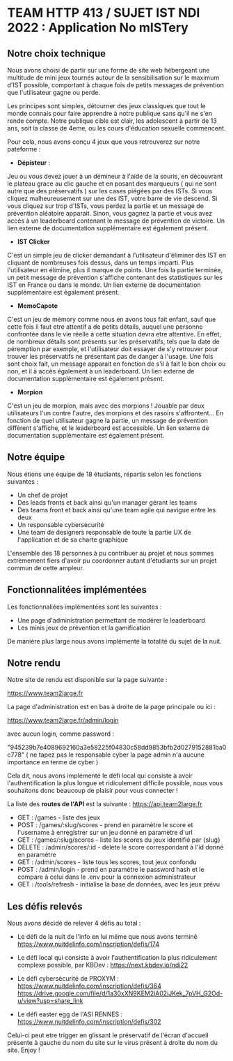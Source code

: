 
# TEAM HTTP 413 / SUJET IST NDI 2022 : Application No mISTery

## Notre choix technique

Nous avons choisi de partir sur une forme de site web hébergeant une multitude de mini jeux tournés autour de la sensibilisation sur le maximum d'IST possible, comportant à chaque fois de petits messages de prévention que l'utilisateur gagne ou perde.

Les principes sont simples, détourner des jeux classiques que tout le monde connais pour faire apprendre à notre publique sans qu'il ne s'en rende compte.
Notre publique cible est clair, les adolescent à partir de 13 ans, soit la classe de 4eme, ou les cours d'éducation sexuelle commencent.

Pour cela, nous avons conçu 4 jeux que vous retrouverez sur notre pateforme :

- **Dépisteur** :

Jeu ou vous devez jouer à un démineur à l'aide de la souris, en découvrant le plateau grace au clic gauche et en posant des marqueurs ( qui ne sont autre que des préservatifs ) sur les cases piégées par des ISTs. Si vous cliquez malheureusement sur une des IST, votre barre de vie descend. Si vous cliquez sur trop d'ISTs, vous perdez la partie et un message de prévention aléatoire apparait. Sinon, vous gagnez la partie et vous avez accès à un leaderboard contenant le message de prévention de victoire. Un lien externe de documentation supplémentaire est également présent.

- **IST Clicker**

C'est un simple jeu de clicker demandant à l'utilisateur d'éliminer des IST en cliquant de nombreuses fois dessus, dans un temps imparti. Plus l'utilisateur en élimine, plus il marque de points. Une fois la partie terminée, un petit message de prévention s'affiche contenant des statistiques sur les IST en France ou dans le monde. Un lien externe de documentation supplémentaire est également présent.

- **MemoCapote**

C'est un jeu de mémory comme nous en avons tous fait enfant, sauf que cette fois il faut etre attentif a de petits détails, auquel une personne confrontée dans le vie réelle à cette situation devra etre attentive. En effet, de nombreux détails sont présents sur les préservatifs, tels que la date de péremption par exemple, et l'utilisateur doit essayer de s'y retrouver pour trouver les préservatifs ne présentant pas de danger à l'usage. Une fois sont choix fait, un message apparait en fonction de s'il à fait le bon choix ou non, et il à accès également à un leaderboard. Un lien externe de documentation supplémentaire est également présent.

- **Morpion**

C'est un jeu de morpion, mais avec des morpions ! Jouable par deux utilisateurs l'un contre l'autre, des morpions et des rasoirs s'affrontent... En fonction de quel utilisateur gagne la partie, un message de prévention différent s'affiche, et le leaderboard est accessible. Un lien externe de documentation supplémentaire est également présent.


## Notre équipe

Nous étions une équipe de 18 étudiants, répartis selon les fonctions suivantes :

- Un chef de projet
- Des leads fronts et back ainsi qu'un manager gérant les teams
- Des teams front et back ainsi qu'une team agile qui navigue entre les deux
- Un responsable cybersécurité
- Une team de designers responsable de toute la partie UX de l'application et de sa charte graphique

L'ensemble des 18 personnes à pu contribuer au projet et nous sommes extrèmement fiers d'avoir pu coordonner autant d'étudiants sur un projet commun de cette ampleur.


## Fonctionnalitées implémentées

Les fonctionnaliées implémentées sont les suivantes :

- Une page d'administration permettant de modérer le leaderboard
- Les minis jeux de prévention et la gamification

De manière plus large nous avons implémenté la totalité du sujet de la nuit.


## Notre rendu

Notre site de rendu est disponible sur la page suivante :

https://www.team2large.fr

La page d'administration est en bas à droite de la page principale ou ici :

https://www.team2large.fr/admin/login

avec aucun login, comme password :

"945239b7e4089692160a3e58225f04830c58dd9853bfb2d0279152881ba0c778"
( ne tapez pas le responsable cyber la page admin n'a aucune importance en terme de cyber )

Cela dit, nous avons implémenté le défi local qui consiste à avoir l'authentification la plus longue et ridiculement difficile possible, nous vous souhaitons donc beaucoup de plaisir pour vous connecter !

La liste des **routes de l'API** est la suivante :
https://api.team2large.fr
- GET : /games - liste des jeux
- POST : /games/:slug/scores - prend en paramètre le score et l'username à enregistrer sur un jeu donné en paramètre d'url
- GET : /games/:slug/scores - liste les scores du jeux identifié par {slug}
- DELETE : /admin/scores/:id - delete le score correspondant à l'id donné en paramètre
- GET : /admin/scores - liste tous les scores, tout jeux confondu
- POST : /admin/login - prend en paramètre le password hash et le compare à celui dans le .env pour la connexion administrateur
- GET : /tools/refresh - initialise la base de données, avec les jeux prévu 

## Les défis relevés

Nous avons décidé de relever 4 défis au total :
- Le défi de la nuit de l'info en lui même que nous avons terminé
https://www.nuitdelinfo.com/inscription/defis/174

- Le défi local qui consiste à avoir l'authentification la plus ridiculement complexe possible, par KBDev :
https://next.kbdev.io/ndi22

- Le défi cybersécurité de PROXYM : 
https://www.nuitdelinfo.com/inscription/defis/364
https://drive.google.com/file/d/1a30xXN9KEM2iA02iJKek_7pVH_G2Od-u/view?usp=share_link

- Le défi easter egg de l'ASI RENNES :
https://www.nuitdelinfo.com/inscription/defis/302

Celui-ci peut etre trigger en glissant le préservatif de l'écran d'accueil présente à gauche du nom du site sur le virus présent à droite du nom du site. Enjoy !


